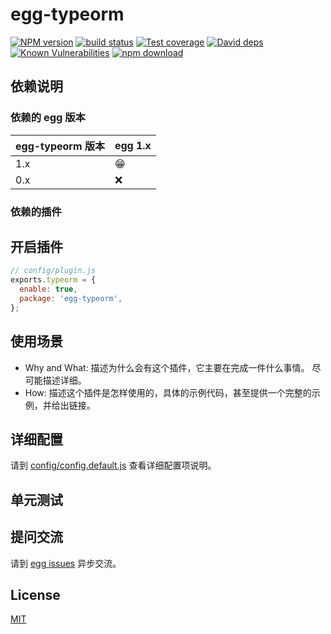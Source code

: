 # egg-typeorm

[![NPM version][npm-image]][npm-url]
[![build status][travis-image]][travis-url]
[![Test coverage][codecov-image]][codecov-url]
[![David deps][david-image]][david-url]
[![Known Vulnerabilities][snyk-image]][snyk-url]
[![npm download][download-image]][download-url]

[npm-image]: https://img.shields.io/npm/v/egg-typeorm.svg?style=flat-square
[npm-url]: https://npmjs.org/package/egg-typeorm
[travis-image]: https://img.shields.io/travis/eggjs/egg-typeorm.svg?style=flat-square
[travis-url]: https://travis-ci.org/eggjs/egg-typeorm
[codecov-image]: https://img.shields.io/codecov/c/github/eggjs/egg-typeorm.svg?style=flat-square
[codecov-url]: https://codecov.io/github/eggjs/egg-typeorm?branch=master
[david-image]: https://img.shields.io/david/eggjs/egg-typeorm.svg?style=flat-square
[david-url]: https://david-dm.org/eggjs/egg-typeorm
[snyk-image]: https://snyk.io/test/npm/egg-typeorm/badge.svg?style=flat-square
[snyk-url]: https://snyk.io/test/npm/egg-typeorm
[download-image]: https://img.shields.io/npm/dm/egg-typeorm.svg?style=flat-square
[download-url]: https://npmjs.org/package/egg-typeorm

<!--
Description here.
-->

## 依赖说明

### 依赖的 egg 版本

egg-typeorm 版本 | egg 1.x
--- | ---
1.x | 😁
0.x | ❌

### 依赖的插件
<!--

如果有依赖其它插件，请在这里特别说明。如

- security
- multipart

-->

## 开启插件

```js
// config/plugin.js
exports.typeorm = {
  enable: true,
  package: 'egg-typeorm',
};
```

## 使用场景

- Why and What: 描述为什么会有这个插件，它主要在完成一件什么事情。
尽可能描述详细。
- How: 描述这个插件是怎样使用的，具体的示例代码，甚至提供一个完整的示例，并给出链接。

## 详细配置

请到 [config/config.default.js](config/config.default.js) 查看详细配置项说明。

## 单元测试

<!-- 描述如何在单元测试中使用此插件，例如 schedule 如何触发。无则省略。-->

## 提问交流

请到 [egg issues](https://github.com/eggjs/egg/issues) 异步交流。

## License

[MIT](LICENSE)
